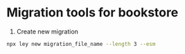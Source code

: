 # Migration tools for bookstore

1. Create new migration
```bash
npx ley new migration_file_name --length 3 --esm
```
